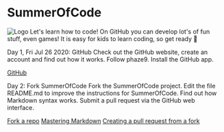 # SummerOfCode

![Logo](https://github.com/melalsele/SummerOfCode/blob/master/SummerofCode.png?raw=true)
Let's learn how to code! On GitHub you can develop lot's of fun stuff, even games! It is easy for kids to learn coding, so get ready 🚀

Day 1, Fri Jul 26 2020: GitHub
Check out the GitHub website, create an account and find out how it works. Follow phaze9. Install the GitHub app.

[GitHub](https://github.com)

Day 2: Fork SummerOfCode
Fork the SummerOfCode project. Edit the file README.md to improve the instructions for SummerOfCode. Find out how Markdown syntax works. Submit a pull request via the GitHub web interface.

[Fork a repo](https://help.github.com/en/github/getting-started-with-github/fork-a-repo)
[Mastering Markdown](https://guides.github.com/features/mastering-markdown/)
[Creating a pull request from a fork](https://help.github.com/en/github/collaborating-with-issues-and-pull-requests/creating-a-pull-request-from-a-fork)
